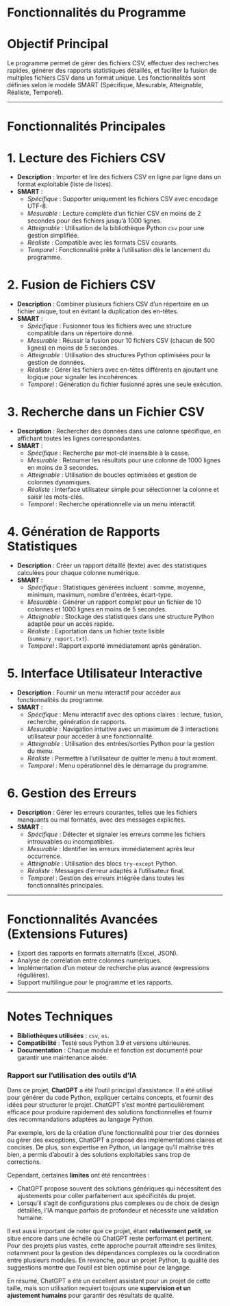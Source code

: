 # Fonctionnalités du Programme

# Objectif Principal

Le programme permet de gérer des fichiers CSV, effectuer des recherches rapides, générer des rapports statistiques détaillés, et faciliter la fusion de multiples fichiers CSV dans un format unique. Les fonctionnalités sont définies selon le modèle SMART (Spécifique, Mesurable, Atteignable, Réaliste, Temporel).

---

# Fonctionnalités Principales

# 1. Lecture des Fichiers CSV

- **Description** : Importer et lire des fichiers CSV en ligne par ligne dans un format exploitable (liste de listes).
- **SMART** :
  - *Spécifique* : Supporter uniquement les fichiers CSV avec encodage UTF-8.
  - *Mesurable* : Lecture complète d’un fichier CSV en moins de 2 secondes pour des fichiers jusqu’à 1000 lignes.
  - *Atteignable* : Utilisation de la bibliothèque Python `csv` pour une gestion simplifiée.
  - *Réaliste* : Compatible avec les formats CSV courants.
  - *Temporel* : Fonctionnalité prête à l’utilisation dès le lancement du programme.

# 2. Fusion de Fichiers CSV

- **Description** : Combiner plusieurs fichiers CSV d’un répertoire en un fichier unique, tout en évitant la duplication des en-têtes.
- **SMART** :
  - *Spécifique* : Fusionner tous les fichiers avec une structure compatible dans un répertoire donné.
  - *Mesurable* : Réussir la fusion pour 10 fichiers CSV (chacun de 500 lignes) en moins de 5 secondes.
  - *Atteignable* : Utilisation des structures Python optimisées pour la gestion de données.
  - *Réaliste* : Gérer les fichiers avec en-têtes différents en ajoutant une logique pour signaler les incohérences.
  - *Temporel* : Génération du fichier fusionné après une seule exécution.

# 3. Recherche dans un Fichier CSV

- **Description** : Rechercher des données dans une colonne spécifique, en affichant toutes les lignes correspondantes.
- **SMART** :
  - *Spécifique* : Recherche par mot-clé insensible à la casse.
  - *Mesurable* : Retourner les résultats pour une colonne de 1000 lignes en moins de 3 secondes.
  - *Atteignable* : Utilisation de boucles optimisées et gestion de colonnes dynamiques.
  - *Réaliste* : Interface utilisateur simple pour sélectionner la colonne et saisir les mots-clés.
  - *Temporel* : Recherche opérationnelle via un menu interactif.

# 4. Génération de Rapports Statistiques

- **Description** : Créer un rapport détaillé (texte) avec des statistiques calculées pour chaque colonne numérique.
- **SMART** :
  - *Spécifique* : Statistiques générées incluent : somme, moyenne, minimum, maximum, nombre d'entrées, écart-type.
  - *Mesurable* : Générer un rapport complet pour un fichier de 10 colonnes et 1000 lignes en moins de 5 secondes.
  - *Atteignable* : Stockage des statistiques dans une structure Python adaptée pour un accès rapide.
  - *Réaliste* : Exportation dans un fichier texte lisible (`summary_report.txt`).
  - *Temporel* : Rapport exporté immédiatement après génération.

# 5. Interface Utilisateur Interactive

- **Description** : Fournir un menu interactif pour accéder aux fonctionnalités du programme.
- **SMART** :
  - *Spécifique* : Menu interactif avec des options claires : lecture, fusion, recherche, génération de rapports.
  - *Mesurable* : Navigation intuitive avec un maximum de 3 interactions utilisateur pour accéder à une fonctionnalité.
  - *Atteignable* : Utilisation des entrées/sorties Python pour la gestion du menu.
  - *Réaliste* : Permettre à l’utilisateur de quitter le menu à tout moment.
  - *Temporel* : Menu opérationnel dès le démarrage du programme.

# 6. Gestion des Erreurs

- **Description** : Gérer les erreurs courantes, telles que les fichiers manquants ou mal formatés, avec des messages explicites.
- **SMART** :
  - *Spécifique* : Détecter et signaler les erreurs comme les fichiers introuvables ou incompatibles.
  - *Mesurable* : Identifier les erreurs immédiatement après leur occurrence.
  - *Atteignable* : Utilisation des blocs `try-except` Python.
  - *Réaliste* : Messages d’erreur adaptés à l’utilisateur final.
  - *Temporel* : Gestion des erreurs intégrée dans toutes les fonctionnalités principales.

---

# Fonctionnalités Avancées (Extensions Futures)

- Export des rapports en formats alternatifs (Excel, JSON).
- Analyse de corrélation entre colonnes numériques.
- Implémentation d’un moteur de recherche plus avancé (expressions régulières).
- Support multilingue pour le programme et les rapports.

---

# Notes Techniques

- **Bibliothèques utilisées** : `csv`, `os`.
- **Compatibilité** : Testé sous Python 3.9 et versions ultérieures.
- **Documentation** : Chaque module et fonction est documenté pour garantir une maintenance aisée.

### Rapport sur l’utilisation des outils d’IA

Dans ce projet, **ChatGPT** a été l’outil principal d’assistance.
Il a été utilisé pour générer du code Python, expliquer certains concepts, et fournir des idées pour structurer le projet.
ChatGPT s’est montré particulièrement efficace pour produire rapidement des solutions fonctionnelles
et fournir des recommandations adaptées au langage Python.

Par exemple, lors de la création d’une fonctionnalité pour trier des données ou gérer des exceptions,
ChatGPT a proposé des implémentations claires et concises.
De plus, son expertise en Python, un langage qu’il maîtrise très bien,
a permis d’aboutir à des solutions exploitables sans trop de corrections.

Cependant, certaines **limites** ont été rencontrées :
- ChatGPT propose souvent des solutions génériques qui nécessitent des ajustements pour coller parfaitement aux spécificités du projet.
- Lorsqu’il s’agit de configurations plus complexes ou de choix de design détaillés, l’IA manque parfois de profondeur et nécessite une validation humaine.

Il est aussi important de noter que ce projet, étant **relativement petit**,
se situe encore dans une échelle où ChatGPT reste performant et pertinent. Pour des projets plus vastes,
cette approche pourrait atteindre ses limites,
notamment pour la gestion des dépendances complexes ou la coordination entre plusieurs modules.
En revanche, pour un projet Python, la qualité des suggestions montre que l’outil est bien optimisé pour ce langage.

En résumé, ChatGPT a été un excellent assistant pour un projet de cette taille,
mais son utilisation requiert toujours une **supervision et un ajustement humains**
pour garantir des résultats de qualité.